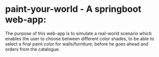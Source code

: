 # paint-your-world - A springboot web-app:

The purpose of this web-app is to simulate a real-world scenario which enables the user to choose between different color shades,
to be able to select a final paint color for walls/furniture, before he goes ahead and orders from the catalogue.
